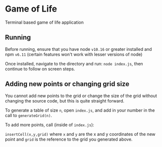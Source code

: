 # Game of Life
Terminal based game of life application

## Running

Before running, ensure that you have node `v10.16` or greater installed and npm `v6.11` (certain features won't work with lesser versions of node)

Once installed, navigate to the directory and run: `node index.js`, then continue to follow on screen steps.

## Adding new points or changing grid size

You cannot add new points to the grid or change the size of the grid without changing the source code, but this is quite straight forward.

To generate a table of size `n`, open `index.js`, and add in your number in the call to `generateGrid(n)`.

To add more points, call (inside of `index.js`):

`insertCell(x,y,grid)` where `x` and `y` are the x and y coordinates of the new point and `grid` is the reference to the grid you generated above.
